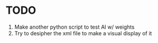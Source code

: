 # TODO
1. Make another python script to test AI w/ weights
2. Try to desipher the xml file to make a visual display of it
